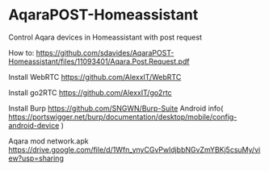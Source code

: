 # AqaraPOST-Homeassistant
Control Aqara devices in Homeassistant with post request



How to:
https://github.com/sdavides/AqaraPOST-Homeassistant/files/11093401/Aqara.Post.Request.pdf



Install WebRTC
https://github.com/AlexxIT/WebRTC


Install go2RTC
https://github.com/AlexxIT/go2rtc


Install Burp
https://github.com/SNGWN/Burp-Suite
Android info( https://portswigger.net/burp/documentation/desktop/mobile/config-android-device )


Aqara mod network.apk
https://drive.google.com/file/d/1Wfn_ynyCGvPwldjbbNGvZmYBKj5csuMy/view?usp=sharing
